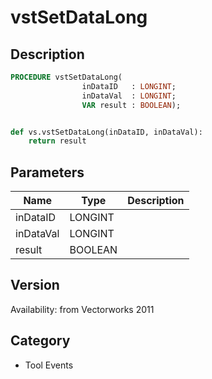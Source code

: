 # vstSetDataLong

## Description
```pascal
PROCEDURE vstSetDataLong(
				inDataID   : LONGINT;
				inDataVal  : LONGINT;
				VAR result : BOOLEAN);
```

```python

def vs.vstSetDataLong(inDataID, inDataVal):
    return result
```

## Parameters
|Name|Type|Description|
|---|---|---|
|inDataID|LONGINT||
|inDataVal|LONGINT||
|result|BOOLEAN||

## Version
Availability: from Vectorworks 2011
## Category
* Tool Events

